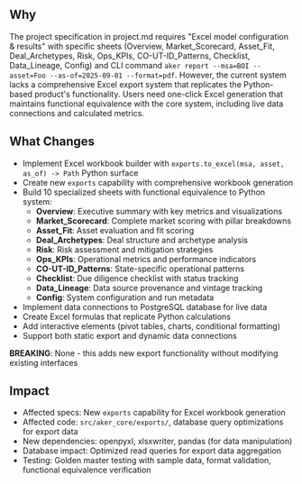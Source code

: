 ## Why
The project specification in project.md requires "Excel model configuration & results" with specific sheets (Overview, Market_Scorecard, Asset_Fit, Deal_Archetypes, Risk, Ops_KPIs, CO-UT-ID_Patterns, Checklist, Data_Lineage, Config) and CLI command `aker report --msa=BOI --asset=Foo --as-of=2025-09-01 --format=pdf`. However, the current system lacks a comprehensive Excel export system that replicates the Python-based product's functionality. Users need one-click Excel generation that maintains functional equivalence with the core system, including live data connections and calculated metrics.

## What Changes
- Implement Excel workbook builder with `exports.to_excel(msa, asset, as_of) -> Path` Python surface
- Create new `exports` capability with comprehensive workbook generation
- Build 10 specialized sheets with functional equivalence to Python system:
  - **Overview**: Executive summary with key metrics and visualizations
  - **Market_Scorecard**: Complete market scoring with pillar breakdowns
  - **Asset_Fit**: Asset evaluation and fit scoring
  - **Deal_Archetypes**: Deal structure and archetype analysis
  - **Risk**: Risk assessment and mitigation strategies
  - **Ops_KPIs**: Operational metrics and performance indicators
  - **CO-UT-ID_Patterns**: State-specific operational patterns
  - **Checklist**: Due diligence checklist with status tracking
  - **Data_Lineage**: Data source provenance and vintage tracking
  - **Config**: System configuration and run metadata
- Implement data connections to PostgreSQL database for live data
- Create Excel formulas that replicate Python calculations
- Add interactive elements (pivot tables, charts, conditional formatting)
- Support both static export and dynamic data connections

**BREAKING**: None - this adds new export functionality without modifying existing interfaces

## Impact
- Affected specs: New `exports` capability for Excel workbook generation
- Affected code: `src/aker_core/exports/`, database query optimizations for export data
- New dependencies: openpyxl, xlsxwriter, pandas (for data manipulation)
- Database impact: Optimized read queries for export data aggregation
- Testing: Golden master testing with sample data, format validation, functional equivalence verification
